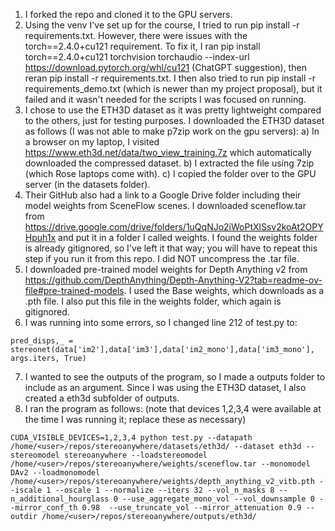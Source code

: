 1. I forked the repo and cloned it to the GPU servers.
2. Using the venv I've set up for the course, I tried to run pip install -r requirements.txt. However, there were issues with the torch==2.4.0+cu121 requirement. To fix it, I ran pip install torch==2.4.0+cu121 torchvision torchaudio --index-url https://download.pytorch.org/whl/cu121 (ChatGPT suggestion), then reran pip install -r requirements.txt. I then also tried to run pip install -r requirements_demo.txt (which is newer than my project proposal), but it failed and it wasn't needed for the scripts I was focused on running.
3. I chose to use the ETH3D dataset as it was pretty lightweight compared to the others, just for testing purposes. I downloaded the ETH3D dataset as follows (I was not able to make p7zip work on the gpu servers):
    a) In a browser on my laptop, I visited https://www.eth3d.net/data/two_view_training.7z which automatically downloaded the compressed dataset.
    b) I extracted the file using 7zip (which Rose laptops come with).
    c) I copied the folder over to the GPU server (in the datasets folder).
4. Their GitHub also had a link to a Google Drive folder including their model weights from SceneFlow scenes. I downloaded sceneflow.tar from https://drive.google.com/drive/folders/1uQqNJo2iWoPtXlSsv2koAt2OPYHpuh1x and put it in a folder I called weights. I found the weights folder is already gitignored, so I've left it that way; you will have to repeat this step if you run it from this repo. I did NOT uncompress the .tar file.
5. I downloaded pre-trained model weights for Depth Anything v2 from https://github.com/DepthAnything/Depth-Anything-V2?tab=readme-ov-file#pre-trained-models. I used the Base weights, which downloads as a .pth file. I also put this file in the weights folder, which again is gitignored.
6. I was running into some errors, so I changed line 212 of test.py to:
```
pred_disps,_ = stereonet(data['im2'],data['im3'],data['im2_mono'],data['im3_mono'], args.iters, True)
```
7. I wanted to see the outputs of the program, so I made a outputs folder to include as an argument. Since I was using the ETH3D dataset, I also created a eth3d subfolder of outputs.
8. I ran the program as follows: (note that devices 1,2,3,4 were available at the time I was running it; replace these as necessary)
```
CUDA_VISIBLE_DEVICES=1,2,3,4 python test.py --datapath /home/<user>/repos/stereoanywhere/datasets/eth3d/ --dataset eth3d --stereomodel stereoanywhere --loadstereomodel /home/<user>/repos/stereoanywhere/weights/sceneflow.tar --monomodel DAv2 --loadmonomodel /home/<user>/repos/stereoanywhere/weights/depth_anything_v2_vitb.pth --iscale 1 --oscale 1 --normalize --iters 32 --vol_n_masks 8 --n_additional_hourglass 0 --use_aggregate_mono_vol --vol_downsample 0 --mirror_conf_th 0.98  --use_truncate_vol --mirror_attenuation 0.9 --outdir /home/<user>/repos/stereoanywhere/outputs/eth3d/
```